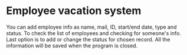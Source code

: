# Employee vacation system

You can add employee info as name, mail, ID, start/end date, type and status. To check the list of employees and checking for someone's info. 
Last option is to add or change the status for chosen record. 
All the information will be saved when the program is closed.
